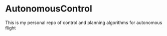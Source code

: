 # AutonomousControl

This is my personal repo of control and planning algorithms for autonomous flight 

